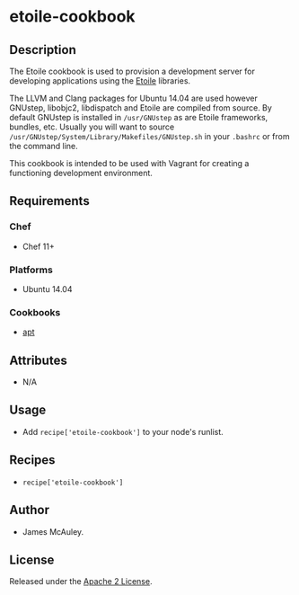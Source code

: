 etoile-cookbook
===============

Description
-----------
The Etoile cookbook is used to provision a development server for developing
applications using the [Etoile](http://etoileos.com/) libraries.

The LLVM and Clang packages for Ubuntu 14.04 are used however GNUstep, libobjc2,
libdispatch and Etoile are compiled from source. By default GNUstep is installed
in `/usr/GNUstep` as are Etoile frameworks, bundles, etc. Usually you will want
to source `/usr/GNUstep/System/Library/Makefiles/GNUstep.sh` in your
`.bashrc` or from the command line.

This cookbook is intended to be used with Vagrant for creating a functioning
development environment.

Requirements
------------

### Chef
* Chef 11+

### Platforms
* Ubuntu 14.04

### Cookbooks

* [apt](https://supermarket.getchef.com/cookbooks/apt)

Attributes
----------
* N/A

Usage
-----

* Add `recipe['etoile-cookbook']` to your node's runlist.

Recipes
-------
* `recipe['etoile-cookbook']`

Author
------
* James McAuley.

License
-------

Released under the [Apache 2 License](LICENSE).
